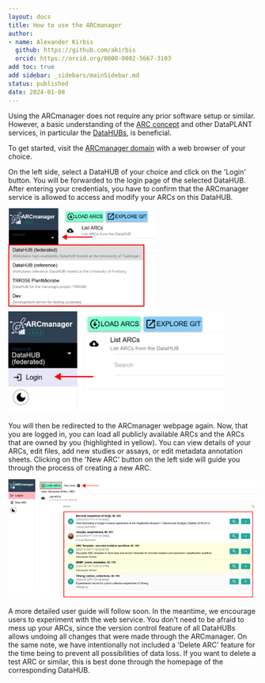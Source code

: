 ```yaml
---
layout: docs
title: How to use the ARCmanager
author:
- name: Alexander Kirbis
  github: https://github.com/akirbis
  orcid: https://orcid.org/0000-0002-5667-3103
add toc: true
add sidebar: _sidebars/mainSidebar.md
status: published
date: 2024-01-08
---
```


Using the ARCmanager does not require any prior software setup or similar. However, a basic understanding of the [ARC concept](https://nfdi4plants.org/nfdi4plants.knowledgebase/docs/implementation/AnnotatedResearchContext.html) and other DataPLANT services, in particular the [DataHUBs](https://nfdi4plants.org/nfdi4plants.knowledgebase/docs/DataHUB-Manual/index.html), is beneficial.

To get started, visit the [ARCmanager domain](https://nfdi4plants.de/arcmanager/app/index.html) with a web browser of your choice.

On the left side, select a DataHUB of your choice and click on the 'Login' button. You will be forwarded to the login page of the selected DataHUB. After entering your credentials, you have to confirm that the ARCmanager service is allowed to access and modify your ARCs on this DataHUB.

<p float="center">
    <img src="./img/001.png" width="300" />
    <img src="./img/002.png" width="436" />
</p>

You will then be redirected to the ARCmanager webpage again. Now, that you are logged in, you can load all publicly available ARCs and the ARCs that are owned by you (highlighted in yellow). You can view details of your ARCs, edit files, add new studies or assays, or edit metadata annotation sheets. Clicking on the 'New ARC' button on the left side will guide you through the process of creating a new ARC.

![w:800](./img/003.png)

A more detailed user guide will follow soon. In the meantime, we encourage users to experiment with the web service. You don't need to be afraid to mess up your ARCs, since the version control feature of all DataHUBs allows undoing all changes that were made through the ARCmanager. On the same note, we have intentionally not included a 'Delete ARC' feature for the time being to prevent all possibilities of data loss. If you want to delete a test ARC or similar, this is best done through the homepage of the corresponding DataHUB.
